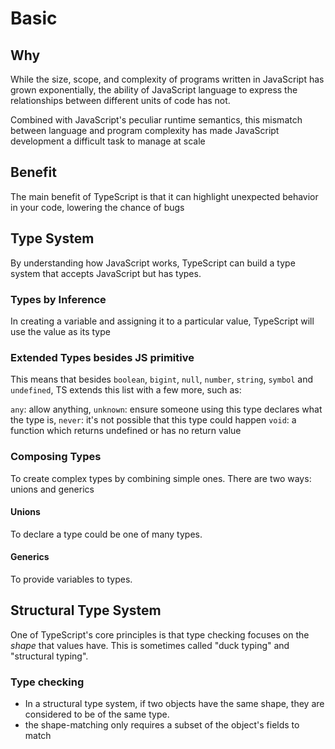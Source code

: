 # Basic

## Why

While the size, scope, and complexity of programs written in JavaScript has grown exponentially,
the ability of JavaScript language to express the relationships between different units of code has not.

Combined with JavaScript's peculiar runtime semantics, this mismatch between language and program complexity has made JavaScript development a difficult task to manage at scale

## Benefit

The main benefit of TypeScript is that it can highlight unexpected behavior in your code, lowering the chance of bugs

## Type System

By understanding how JavaScript works, TypeScript can build a type system that accepts JavaScript but has types.

### Types by Inference

In creating a variable and assigning it to a particular value, TypeScript will use the value as its type

### Extended Types besides JS primitive

This means that besides `boolean`, `bigint`, `null`, `number`, `string`, `symbol` and `undefined`, TS extends this list with a few more, such as:

`any`: allow anything,
`unknown`: ensure someone using this type declares what the type is,
`never`: it's not possible that this type could happen
`void`: a function which returns undefined or has no return value

### Composing Types

To create complex types by combining simple ones. There are two ways: unions and generics

#### Unions

To declare a type could be one of many types.

#### Generics

To provide variables to types.

## Structural Type System

One of TypeScript's core principles is that type checking focuses on the *shape* that values have. This is sometimes called "duck typing" and "structural typing".

### Type checking

- In a structural type system, if two objects have the same shape, they are considered to be of the same type.
- the shape-matching only requires a subset of the object's fields to match
